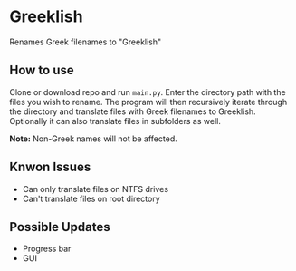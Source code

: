# Greeklish
Renames Greek filenames to "Greeklish"

## How to use
Clone or download repo and run `main.py`.
Enter the directory path with the files you wish to rename. The program will then recursively iterate through the directory
and translate files with Greek filenames to Greeklish. Optionally it can also translate files in subfolders as well. 

**Note:** Non-Greek names will not be affected.

## Knwon Issues
* Can only translate files on NTFS drives
* Can't translate files on root directory

## Possible Updates
* Progress bar
* GUI


